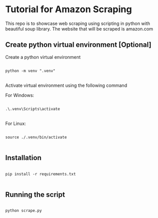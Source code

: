 # Tutorial for Amazon Scraping

This repo is to showcase web scraping using scripting in python with beautiful soup library. The website that will be scraped is amazon.com


## Create python virtual environment [Optional]

Create a python virtual environment
<pre>
<code>
python -m venv ".venv"
</code>
</pre>

Activate virtual environment using the following command

For Windows:
<pre>
<code>
.\.venv\Scripts\activate
</code>
</pre>

For Linux:
<pre>
<code>
source ./.venv/bin/activate
</code>
</pre>


## Installation

<pre>
<code>
pip install -r requirements.txt
</code>
</pre>


## Running the script

<pre>
<code>
python scrape.py
</code>
</pre>